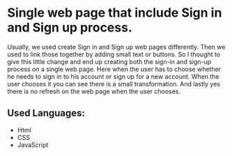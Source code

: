 # Single web page that include Sign in and Sign up process.
<p>Usually, we used create Sign in and Sign up web pages differently. Then we used to link those together by adding small text or buttons. So I thought to give this little change and end up creating both the sign-in and sign-up process on a single web page. Here when the user has to choose whether he needs to sign in to his account or sign up for a new account. When the user chooses it you can see there is a small transformation. And lastly yes there is no refresh on the web page when the user chooses.</p>

## Used Languages:
<ul> 
<li>Html</li>
<li>CSS</li>
<li>JavaScript</li>
</ul>
